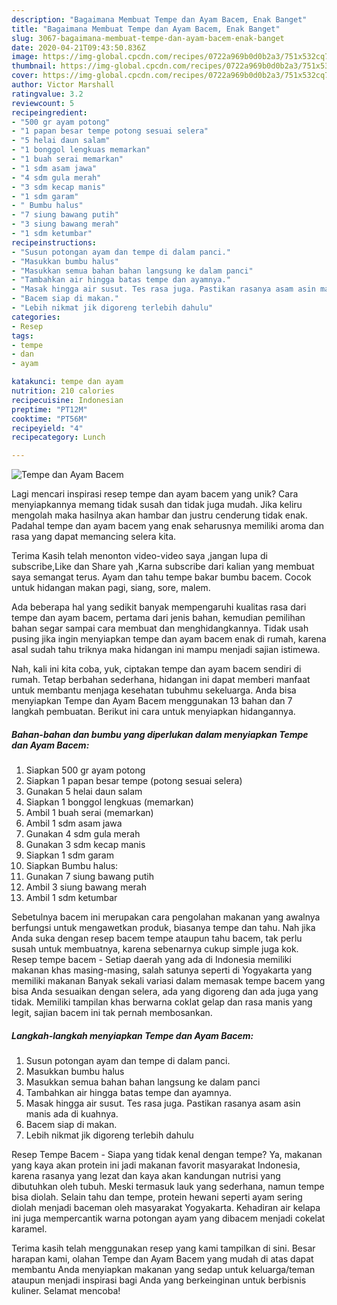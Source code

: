```yaml
---
description: "Bagaimana Membuat Tempe dan Ayam Bacem, Enak Banget"
title: "Bagaimana Membuat Tempe dan Ayam Bacem, Enak Banget"
slug: 3067-bagaimana-membuat-tempe-dan-ayam-bacem-enak-banget
date: 2020-04-21T09:43:50.836Z
image: https://img-global.cpcdn.com/recipes/0722a969b0d0b2a3/751x532cq70/tempe-dan-ayam-bacem-foto-resep-utama.jpg
thumbnail: https://img-global.cpcdn.com/recipes/0722a969b0d0b2a3/751x532cq70/tempe-dan-ayam-bacem-foto-resep-utama.jpg
cover: https://img-global.cpcdn.com/recipes/0722a969b0d0b2a3/751x532cq70/tempe-dan-ayam-bacem-foto-resep-utama.jpg
author: Victor Marshall
ratingvalue: 3.2
reviewcount: 5
recipeingredient:
- "500 gr ayam potong"
- "1 papan besar tempe potong sesuai selera"
- "5 helai daun salam"
- "1 bonggol lengkuas memarkan"
- "1 buah serai memarkan"
- "1 sdm asam jawa"
- "4 sdm gula merah"
- "3 sdm kecap manis"
- "1 sdm garam"
- " Bumbu halus"
- "7 siung bawang putih"
- "3 siung bawang merah"
- "1 sdm ketumbar"
recipeinstructions:
- "Susun potongan ayam dan tempe di dalam panci."
- "Masukkan bumbu halus"
- "Masukkan semua bahan bahan langsung ke dalam panci"
- "Tambahkan air hingga batas tempe dan ayamnya."
- "Masak hingga air susut. Tes rasa juga. Pastikan rasanya asam asin manis ada di kuahnya."
- "Bacem siap di makan."
- "Lebih nikmat jik digoreng terlebih dahulu"
categories:
- Resep
tags:
- tempe
- dan
- ayam

katakunci: tempe dan ayam 
nutrition: 210 calories
recipecuisine: Indonesian
preptime: "PT12M"
cooktime: "PT56M"
recipeyield: "4"
recipecategory: Lunch

---
```



![Tempe dan Ayam Bacem](https://img-global.cpcdn.com/recipes/0722a969b0d0b2a3/751x532cq70/tempe-dan-ayam-bacem-foto-resep-utama.jpg)

Lagi mencari inspirasi resep tempe dan ayam bacem yang unik? Cara menyiapkannya memang tidak susah dan tidak juga mudah. Jika keliru mengolah maka hasilnya akan hambar dan justru cenderung tidak enak. Padahal tempe dan ayam bacem yang enak seharusnya memiliki aroma dan rasa yang dapat memancing selera kita.

Terima Kasih telah menonton video-video saya ,jangan lupa di subscribe,Like dan Share yah ,Karna subscribe dari kalian yang membuat saya semangat terus. Ayam dan tahu tempe bakar bumbu bacem. Cocok untuk hidangan makan pagi, siang, sore, malem.

Ada beberapa hal yang sedikit banyak mempengaruhi kualitas rasa dari tempe dan ayam bacem, pertama dari jenis bahan, kemudian pemilihan bahan segar sampai cara membuat dan menghidangkannya. Tidak usah pusing jika ingin menyiapkan tempe dan ayam bacem enak di rumah, karena asal sudah tahu triknya maka hidangan ini mampu menjadi sajian istimewa.


Nah, kali ini kita coba, yuk, ciptakan tempe dan ayam bacem sendiri di rumah. Tetap berbahan sederhana, hidangan ini dapat memberi manfaat untuk membantu menjaga kesehatan tubuhmu sekeluarga. Anda bisa menyiapkan Tempe dan Ayam Bacem menggunakan 13 bahan dan 7 langkah pembuatan. Berikut ini cara untuk menyiapkan hidangannya.

<!--inarticleads1-->

##### Bahan-bahan dan bumbu yang diperlukan dalam menyiapkan Tempe dan Ayam Bacem:

1. Siapkan 500 gr ayam potong
1. Siapkan 1 papan besar tempe (potong sesuai selera)
1. Gunakan 5 helai daun salam
1. Siapkan 1 bonggol lengkuas (memarkan)
1. Ambil 1 buah serai (memarkan)
1. Ambil 1 sdm asam jawa
1. Gunakan 4 sdm gula merah
1. Gunakan 3 sdm kecap manis
1. Siapkan 1 sdm garam
1. Siapkan  Bumbu halus:
1. Gunakan 7 siung bawang putih
1. Ambil 3 siung bawang merah
1. Ambil 1 sdm ketumbar


Sebetulnya bacem ini merupakan cara pengolahan makanan yang awalnya berfungsi untuk mengawetkan produk, biasanya tempe dan tahu. Nah jika Anda suka dengan resep bacem tempe ataupun tahu bacem, tak perlu susah untuk membuatnya, karena sebenarnya cukup simple juga kok. Resep tempe bacem - Setiap daerah yang ada di Indonesia memiliki makanan khas masing-masing, salah satunya seperti di Yogyakarta yang memiliki makanan Banyak sekali variasi dalam memasak tempe bacem yang bisa Anda sesuaikan dengan selera, ada yang digoreng dan ada juga yang tidak. Memiliki tampilan khas berwarna coklat gelap dan rasa manis yang legit, sajian bacem ini tak pernah membosankan. 

<!--inarticleads2-->

##### Langkah-langkah menyiapkan Tempe dan Ayam Bacem:

1. Susun potongan ayam dan tempe di dalam panci.
1. Masukkan bumbu halus
1. Masukkan semua bahan bahan langsung ke dalam panci
1. Tambahkan air hingga batas tempe dan ayamnya.
1. Masak hingga air susut. Tes rasa juga. Pastikan rasanya asam asin manis ada di kuahnya.
1. Bacem siap di makan.
1. Lebih nikmat jik digoreng terlebih dahulu


Resep Tempe Bacem - Siapa yang tidak kenal dengan tempe? Ya, makanan yang kaya akan protein ini jadi makanan favorit masyarakat Indonesia, karena rasanya yang lezat dan kaya akan kandungan nutrisi yang dibutuhkan oleh tubuh. Meski termasuk lauk yang sederhana, namun tempe bisa diolah. Selain tahu dan tempe, protein hewani seperti ayam sering diolah menjadi baceman oleh masyarakat Yogyakarta. Kehadiran air kelapa ini juga mempercantik warna potongan ayam yang dibacem menjadi cokelat karamel. 

Terima kasih telah menggunakan resep yang kami tampilkan di sini. Besar harapan kami, olahan Tempe dan Ayam Bacem yang mudah di atas dapat membantu Anda menyiapkan makanan yang sedap untuk keluarga/teman ataupun menjadi inspirasi bagi Anda yang berkeinginan untuk berbisnis kuliner. Selamat mencoba!
